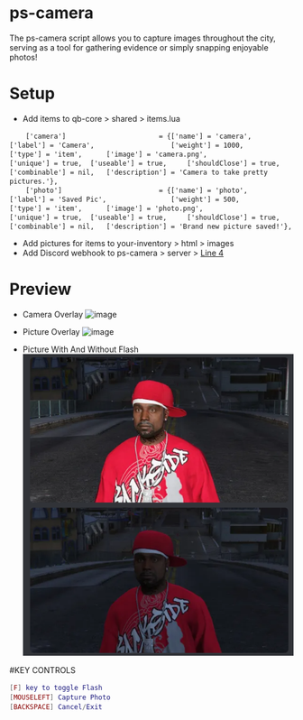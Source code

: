 # ps-camera
The ps-camera script allows you to capture images throughout the city, serving as a tool for gathering evidence or simply snapping enjoyable photos!

# Setup

* Add items to qb-core > shared > items.lua
```
	['camera'] 						 = {['name'] = 'camera', 			  	  		['label'] = 'Camera', 					['weight'] = 1000, 		['type'] = 'item', 		['image'] = 'camera.png', 				['unique'] = true, 	['useable'] = true, 	['shouldClose'] = true,   ['combinable'] = nil,   ['description'] = 'Camera to take pretty pictures.'},
	['photo'] 				 		 = {['name'] = 'photo', 			  	  		['label'] = 'Saved Pic', 				['weight'] = 500, 		['type'] = 'item', 		['image'] = 'photo.png', 				['unique'] = true, 	['useable'] = true, 	['shouldClose'] = true,   ['combinable'] = nil,   ['description'] = 'Brand new picture saved!'},
```
* Add pictures for items to your-inventory > html > images
* Add Discord webhook to ps-camera > server > [Line 4](https://github.com/Project-Sloth/ps-camera/blob/cc0c2c35ab15840abe7533521a3ed4aac729cc60/server/sv_main.lua#L4)

# Preview
* Camera Overlay
![image](https://user-images.githubusercontent.com/82112471/231553020-f5061241-e04a-462e-8266-a48b8efc9884.png)

* Picture Overlay
![image](https://user-images.githubusercontent.com/82112471/231553182-fd15c5f7-b908-42f7-a8d6-93185fd6e3c2.png)

* Picture With And Without Flash<br>
![image](https://raw.githubusercontent.com/suryabhaiin/version-check/main/image.png)

#KEY CONTROLS
```Lua
[F] key to toggle Flash
[MOUSELEFT] Capture Photo
[BACKSPACE] Cancel/Exit
```
